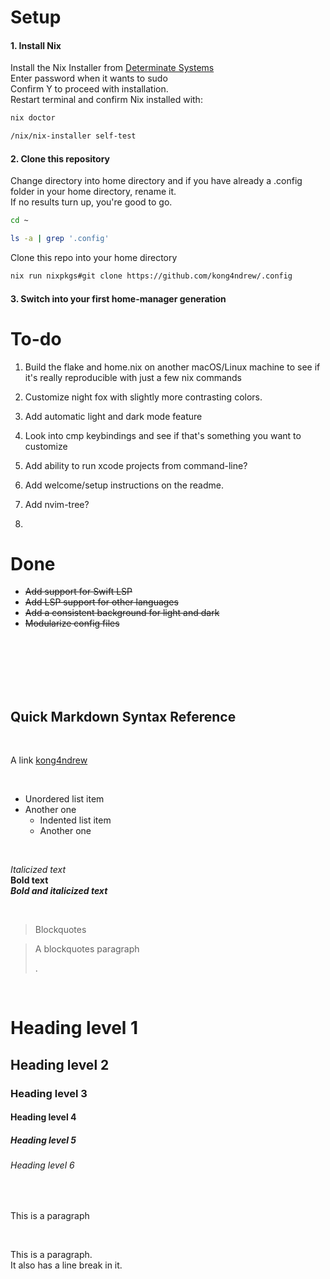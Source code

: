 # Setup

#### 1. Install Nix

Install the Nix Installer from [Determinate Systems](https://https://zero-to-nix.com/start/install)<br>
Enter password when it wants to sudo<br>
Confirm Y to proceed with installation.<br>
Restart terminal and confirm Nix installed with:<br>

```bash
nix doctor

/nix/nix-installer self-test
```

#### 2. Clone this repository

Change directory into home directory and if you have already a .config folder in your home directory, rename it.<br>
If no results turn up, you're good to go.<br>

```bash
cd ~

ls -a | grep '.config'
```

Clone this repo into your home directory

```bash
nix run nixpkgs#git clone https://github.com/kong4ndrew/.config
```

#### 3. Switch into your first home-manager generation


# To-do

 1. Build the flake and home.nix on another macOS/Linux machine to see if it's really reproducible with just a few nix commands

 2. Customize night fox with slightly more contrasting colors.

 3. Add automatic light and dark mode feature
  
 4. Look into cmp keybindings and see if that's something you want to customize

 5. Add ability to run xcode projects from command-line?

 6. Add welcome/setup instructions on the readme.

 7. Add nvim-tree?

 8. 

# Done

- ~~Add support for Swift LSP~~
- ~~Add LSP support for other languages~~
- ~~Add a consistent background for light and dark~~
- ~~Modularize config files~~
<br>
<br>
<br>
<br>
<br>

## Quick Markdown Syntax Reference

<br>

A link [kong4ndrew](https://github.com/kong4ndrew/config)

<br>

- Unordered list item
- Another one
    - Indented list item
    - Another one

<br>

*Italicized text* <br>
**Bold text** <br>
***Bold and italicized text*** <br>

<br>

> Blockquotes

> A blockquotes paragraph
>
> .

<br>

# Heading level 1
## Heading level 2
### Heading level 3
#### Heading level 4
##### Heading level 5
###### Heading level 6

<br>

<p>This is a paragraph
</p>

<br>


<p>This is a paragraph.<br> It also has a line break in it.</p>

